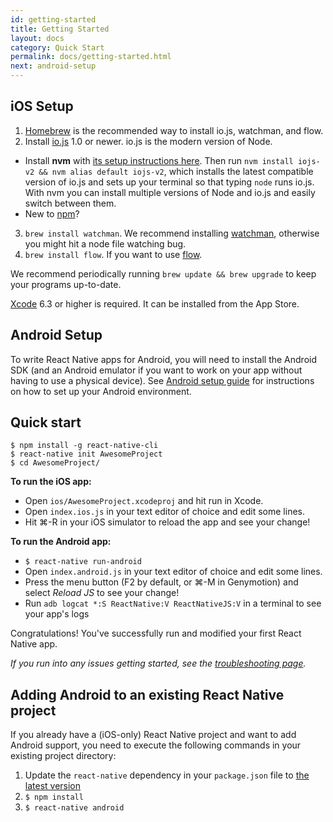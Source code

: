 ```yaml
---
id: getting-started
title: Getting Started
layout: docs
category: Quick Start
permalink: docs/getting-started.html
next: android-setup
---
```


## iOS Setup

1. [Homebrew](http://brew.sh/) is the recommended way to install io.js, watchman, and flow.
2. Install [io.js](https://iojs.org/) 1.0 or newer. io.js is the modern version of Node.
  - Install **nvm** with [its setup instructions here](https://github.com/creationix/nvm#installation). Then run `nvm install iojs-v2 && nvm alias default iojs-v2`, which installs the latest compatible version of io.js and sets up your terminal so that typing `node` runs io.js. With nvm you can install multiple versions of Node and io.js and easily switch between them.
  - New to [npm](https://docs.npmjs.com/)?
3. `brew install watchman`. We recommend installing [watchman](https://facebook.github.io/watchman/docs/install.html), otherwise you might hit a node file watching bug.
4. `brew install flow`. If you want to use [flow](http://www.flowtype.org).

We recommend periodically running `brew update && brew upgrade` to keep your programs up-to-date.

[Xcode](https://developer.apple.com/xcode/downloads/) 6.3 or higher is required. It can be installed from the App Store.

## Android Setup

To write React Native apps for Android, you will need to install the Android SDK (and an Android emulator if you want to work on your app without having to use a physical device). See [Android setup guide](android-setup.html) for instructions on how to set up your Android environment.

## Quick start

    $ npm install -g react-native-cli
    $ react-native init AwesomeProject
    $ cd AwesomeProject/

**To run the iOS app:**

- Open `ios/AwesomeProject.xcodeproj` and hit run in Xcode.
- Open `index.ios.js` in your text editor of choice and edit some lines.
- Hit ⌘-R in your iOS simulator to reload the app and see your change!

**To run the Android app:**

* `$ react-native run-android`
* Open `index.android.js` in your text editor of choice and edit some lines.
* Press the menu button (F2 by default, or ⌘-M in Genymotion) and select *Reload JS* to see your change!
* Run `adb logcat *:S ReactNative:V ReactNativeJS:V` in a terminal to see your app's logs

Congratulations! You've successfully run and modified your first React Native app.

_If you run into any issues getting started, see the [troubleshooting page](/react-native/docs/troubleshooting.html#content)._

## Adding Android to an existing React Native project

If you already have a (iOS-only) React Native project and want to add Android support, you need to execute the following commands in your existing project directory:

1. Update the `react-native` dependency in your `package.json` file to [the latest version](https://www.npmjs.com/package/react-native)
2. `$ npm install`
3. `$ react-native android`
